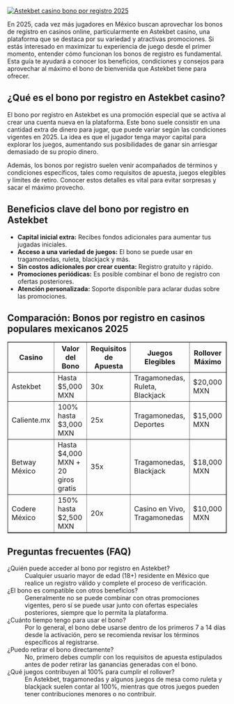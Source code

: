 [![Astekbet casino bono por registro 2025](https://123-caf.pages.dev/gitsignup.png)](https://vrmoo.ru/Bt82HjjY)

<p>En 2025, cada vez más jugadores en México buscan aprovechar los bonos de registro en casinos online, particularmente en Astekbet casino, una plataforma que se destaca por su variedad y atractivas promociones. Si estás interesado en maximizar tu experiencia de juego desde el primer momento, entender cómo funcionan los bonos de registro es fundamental. Esta guía te ayudará a conocer los beneficios, condiciones y consejos para aprovechar al máximo el bono de bienvenida que Astekbet tiene para ofrecer.</p>  <h2>¿Qué es el bono por registro en Astekbet casino?</h2> <p>El bono por registro en Astekbet es una promoción especial que se activa al crear una cuenta nueva en la plataforma. Este bono suele consistir en una cantidad extra de dinero para jugar, que puede variar según las condiciones vigentes en 2025. La idea es que el jugador tenga mayor capital para explorar los juegos, aumentando sus posibilidades de ganar sin arriesgar demasiado de su propio dinero.</p> <p>Además, los bonos por registro suelen venir acompañados de términos y condiciones específicos, tales como requisitos de apuesta, juegos elegibles y límites de retiro. Conocer estos detalles es vital para evitar sorpresas y sacar el máximo provecho.</p>  <h2>Beneficios clave del bono por registro en Astekbet</h2> <ul> <li><strong>Capital inicial extra:</strong> Recibes fondos adicionales para aumentar tus jugadas iniciales.</li> <li><strong>Acceso a una variedad de juegos:</strong> El bono se puede usar en tragamonedas, ruleta, blackjack y más.</li> <li><strong>Sin costos adicionales por crear cuenta:</strong> Registro gratuito y rápido.</li> <li><strong>Promociones periódicas:</strong> Es posible combinar el bono de registro con ofertas posteriores.</li> <li><strong>Atención personalizada:</strong> Soporte disponible para aclarar dudas sobre las promociones.</li> </ul>  <h2>Comparación: Bonos por registro en casinos populares mexicanos 2025</h2> <table border="1" cellspacing="0" cellpadding="6"> <thead> <tr> <th>Casino</th> <th>Valor del Bono</th> <th>Requisitos de Apuesta</th> <th>Juegos Elegibles</th> <th>Rollover Máximo</th> </tr> </thead> <tbody> <tr> <td>Astekbet</td> <td>Hasta $5,000 MXN</td> <td>30x</td> <td>Tragamonedas, Ruleta, Blackjack</td> <td>$20,000 MXN</td> </tr> <tr> <td>Caliente.mx</td> <td>100% hasta $3,000 MXN</td> <td>25x</td> <td>Tragamonedas, Deportes</td> <td>$15,000 MXN</td> </tr> <tr> <td>Betway México</td> <td>Hasta $4,000 MXN + 20 giros gratis</td> <td>35x</td> <td>Tragamonedas, Blackjack</td> <td>$18,000 MXN</td> </tr> <tr> <td>Codere México</td> <td>150% hasta $2,500 MXN</td> <td>20x</td> <td>Casino en Vivo, Tragamonedas</td> <td>$10,000 MXN</td> </tr> </tbody> </table>  <h2>Preguntas frecuentes (FAQ)</h2> <dl>   <dt>¿Quién puede acceder al bono por registro en Astekbet?</dt>   <dd>Cualquier usuario mayor de edad (18+) residente en México que realice un registro válido y complete el proceso de verificación.</dd>    <dt>¿El bono es compatible con otros beneficios?</dt>   <dd>Generalmente no se puede combinar con otras promociones vigentes, pero sí se puede usar junto con ofertas especiales posteriores, siempre que lo permita la plataforma.</dd>    <dt>¿Cuánto tiempo tengo para usar el bono?</dt>   <dd>Por lo general, el bono debe usarse dentro de los primeros 7 a 14 días desde la activación, pero se recomienda revisar los términos específicos al registrarse.</dd>    <dt>¿Puedo retirar el bono directamente?</dt>   <dd>No, primero debes cumplir con los requisitos de apuesta estipulados antes de poder retirar las ganancias generadas con el bono.</dd>    <dt>¿Qué juegos contribuyen al 100% para cumplir el rollover?</dt>   <dd>En Astekbet, tragamonedas y algunos juegos de mesa como ruleta y blackjack suelen contar al 100%, mientras que otros juegos pueden tener contribuciones menores o no contribuir.</dd> </dl>